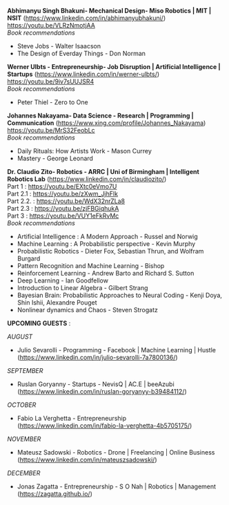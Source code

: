 **Abhimanyu Singh Bhakuni- Mechanical Design- Miso Robotics | MIT | NSIT** (https://www.linkedin.com/in/abhimanyubhakuni/)  
https://youtu.be/VLRzNmotjAA  
*Book recommendations*  
* Steve Jobs - Walter Isaacson  
* The Design of Everday Things - Don Norman  

**Werner Ulbts - Entrepreneurship- Job Disruption | Artificial Intelligence | Startups** (https://www.linkedin.com/in/werner-ulbts/)  
https://youtu.be/9iv7sUUJSR4  
*Book recommendations*  
* Peter Thiel - Zero to One  

**Johannes Nakayama- Data Science - Research | Programming | Communication** (https://www.xing.com/profile/Johannes_Nakayama)  
https://youtu.be/MrS32FeobLc  
*Book recommendations*  
* Daily Rituals: How Artists Work - Mason Currey  
* Mastery - George Leonard  

**Dr. Claudio Zito- Robotics - ARRC | Uni of Birmingham | Intelligent Robotics Lab** (https://www.linkedin.com/in/claudiozito/)  
Part 1 : https://youtu.be/EXtc0eVmo7U  
Part 2.1 : https://youtu.be/zXwm_JjhFlk  
Part 2.2. : https://youtu.be/WdX32nrZLa8  
Part 2.3 : https://youtu.be/zjFBGiqhukA  
Part 3 : https://youtu.be/VUY1eFkRvMc  
*Book recommendations*  
* Artificial Intelligence : A Modern Approach - Russel and Norwig  
* Machine Learning : A Probabilistic perspective - Kevin Murphy  
* Probabilistic Robotics - Dieter Fox, Sebastian Thrun, and Wolfram Burgard  
* Pattern Recognition and Machine Learning - Bishop  
* Reinforcement Learning - Andrew Barto and Richard S. Sutton  
* Deep Learning - Ian Goodfellow  
* Introduction to Linear Algebra - Gilbert Strang  
* Bayesian Brain: Probabilistic Approaches to Neural Coding - Kenji Doya, Shin Ishii, Alexandre Pouget  
* Nonlinear dynamics and Chaos - Steven Strogatz  

**UPCOMING GUESTS** :  

*AUGUST*  
* Julio Sevarolli - Programming - Facebook | Machine Learning | Hustle (https://www.linkedin.com/in/julio-sevarolli-7a7800136/)  

*SEPTEMBER*  
* Ruslan Goryanny - Startups - NevisQ | AC.E | beeAzubi (https://www.linkedin.com/in/ruslan-goryanyy-b39484112/)  

*OCTOBER*  
* Fabio La Verghetta - Entrepreneurship (https://www.linkedin.com/in/fabio-la-verghetta-4b5705175/)  

*NOVEMBER*  
* Mateusz Sadowski - Robotics - Drone | Freelancing | Online Business (https://www.linkedin.com/in/mateuszsadowski/)  

*DECEMBER*  
* Jonas Zagatta - Entrepreneurship - S O Nah | Robotics | Management (https://zagatta.github.io/)  
